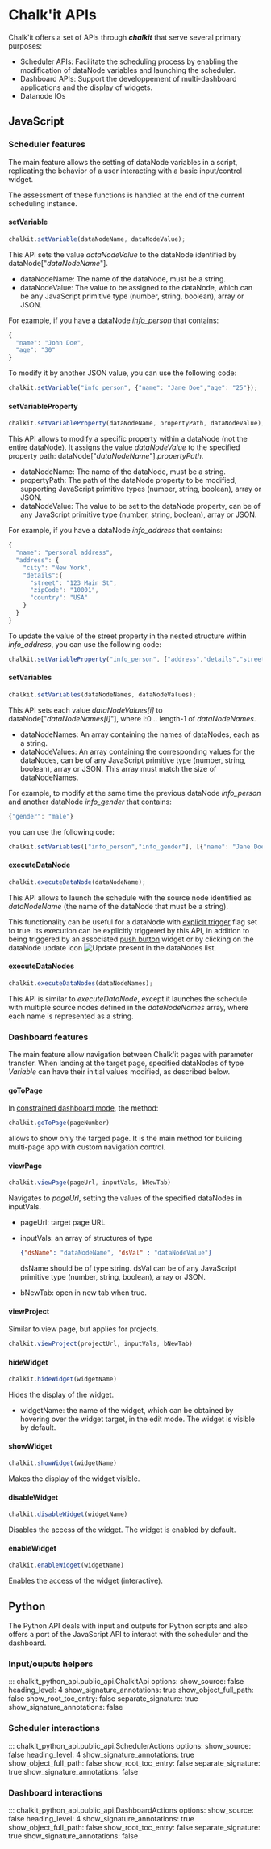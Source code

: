 # Chalk'it APIs

Chalk'it offers a set of APIs through **_chalkit_** that serve several primary purposes:

- Scheduler APIs: Facilitate the scheduling process by enabling the modification of dataNode variables and launching the scheduler.
- Dashboard APIs: Support the developpement of multi-dashboard applications and the display of widgets.
- Datanode IOs

## JavaScript

### Scheduler features

The main feature allows the setting of dataNode variables in a script, replicating the behavior of a user interacting with a basic input/control widget.

The assessment of these functions is handled at the end of the current scheduling instance.

#### setVariable

```JavaScript
chalkit.setVariable(dataNodeName, dataNodeValue);
```

This API sets the value _dataNodeValue_ to the dataNode identified by dataNode["_dataNodeName_"].

- dataNodeName: The name of the dataNode, must be a string.
- dataNodeValue: The value to be assigned to the dataNode, which can be any JavaScript primitive type (number, string, boolean), array or JSON.

For example, if you have a dataNode _info_person_ that contains:

```JavaScript
{
  "name": "John Doe",
  "age": "30"
}
```

To modify it by another JSON value, you can use the following code:

```JavaScript
chalkit.setVariable("info_person", {"name": "Jane Doe","age": "25"});
```

#### setVariableProperty

```JavaScript
chalkit.setVariableProperty(dataNodeName, propertyPath, dataNodeValue);
```

This API allows to modify a specific property within a dataNode (not the entire dataNode). It assigns the value _dataNodeValue_ to the specified property path: dataNode["_dataNodeName_"]._propertyPath_.

- dataNodeName: The name of the dataNode, must be a string.
- propertyPath: The path of the dataNode property to be modified, supporting JavaScript primitive types (number, string, boolean), array or JSON.
- dataNodeValue: The value to be set to the dataNode property, can be of any JavaScript primitive type (number, string, boolean), array or JSON.

For example, if you have a dataNode _info_address_ that contains:

```JavaScript
{
  "name": "personal address",
  "address": {
    "city": "New York",
    "details":{
      "street": "123 Main St",
      "zipCode": "10001",
      "country": "USA"
    }
  }
}
```

To update the value of the street property in the nested structure within _info_address_, you can use the following code:

```JavaScript
chalkit.setVariableProperty("info_person", ["address","details","street"], "West 23rd Street");
```

#### setVariables

```JavaScript
chalkit.setVariables(dataNodeNames, dataNodeValues);
```

This API sets each value _dataNodeValues[i]_ to dataNode["_dataNodeNames[i]_"], where i:0 .. length-1 of _dataNodeNames_.

- dataNodeNames: An array containing the names of dataNodes, each as a string.
- dataNodeValues: An array containing the corresponding values for the dataNodes, can be of any JavaScript primitive type (number, string, boolean), array or JSON. This array must match the size of dataNodeNames.

For example, to modify at the same time the previous dataNode _info_person_ and another dataNode _info_gender_ that contains:

```JavaScript
{"gender": "male"}
```

you can use the following code:

```JavaScript
chalkit.setVariables(["info_person","info_gender"], [{"name": "Jane Doe","age": "25"},{"gender": "female"}]);
```

#### executeDataNode

```JavaScript
chalkit.executeDataNode(dataNodeName);
```

This API allows to launch the schedule with the source node identified as _dataNodeName_ (the name of the dataNode that must be a string).

This functionality can be useful for a dataNode with [explicit trigger](../ds/ds-execution-engine/#Explicit-Trigger) flag set to true. Its execution can be explicitly triggered by this API, in addition to being triggered by an associated [push button](../wdg/wdg-basic-inputs/#push-button) widget or by clicking on the dataNode update icon ![Update](ds/img/refresh-icon.png "Update") present in the dataNodes list.

#### executeDataNodes

```JavaScript
chalkit.executeDataNodes(dataNodeNames);
```

This API is similar to _executeDataNode_, except it launches the schedule with multiple source nodes defined in the _dataNodeNames_ array, where each name is represented as a string.

### Dashboard features

The main feature allow navigation between Chalk'it pages with parameter transfer. When landing at the target page, specified dataNodes of type _Variable_ can have their initial values modified, as described below.

#### goToPage

In [constrained dashboard mode](../export/export#scaling-methods-for-the-constrained-dashboard), the method:

```JavaScript
chalkit.goToPage(pageNumber)
```

allows to show only the targed page. It is the main method for building multi-page app with custom navigation control.

#### viewPage

```JavaScript
chalkit.viewPage(pageUrl, inputVals, bNewTab)
```

Navigates to _pageUrl_, setting the values of the specified dataNodes in inputVals.

- pageUrl: target page URL
- inputVals: an array of structures of type

  ```JSON
  {"dsName": "dataNodeName", "dsVal" : "dataNodeValue"}
  ```

  dsName should be of type string. dsVal can be of any JavaScript primitive type (number, string, boolean), array or JSON.

- bNewTab: open in new tab when true.

#### viewProject

Similar to view page, but applies for projects.

```JavaScript
chalkit.viewProject(projectUrl, inputVals, bNewTab)
```

#### hideWidget

```JavaScript
chalkit.hideWidget(widgetName)
```

Hides the display of the widget.

- widgetName: the name of the widget, which can be obtained by hovering over the widget target, in the edit mode. The widget is visible by default.

#### showWidget

```JavaScript
chalkit.showWidget(widgetName)
```

Makes the display of the widget visible.

#### disableWidget

```JavaScript
chalkit.disableWidget(widgetName)
```

Disables the access of the widget. The widget is enabled by default.

#### enableWidget

```JavaScript
chalkit.enableWidget(widgetName)
```

Enables the access of the widget (interactive).

## Python

The Python API deals with input and outputs for Python scripts and also offers a port of the JavaScript API to interact with the scheduler and the dashboard.

### Input/ouputs helpers
::: chalkit_python_api.public_api.ChalkitApi
    options:
      show_source: false
      heading_level: 4
      show_signature_annotations: true
      show_object_full_path: false
      show_root_toc_entry: false
      separate_signature: true
      show_signature_annotations: false

### Scheduler interactions
::: chalkit_python_api.public_api.SchedulerActions
    options:
      show_source: false
      heading_level: 4
      show_signature_annotations: true
      show_object_full_path: false
      show_root_toc_entry: false
      separate_signature: true
      show_signature_annotations: false


### Dashboard interactions
::: chalkit_python_api.public_api.DashboardActions
    options:
      show_source: false
      heading_level: 4
      show_signature_annotations: true
      show_object_full_path: false
      show_root_toc_entry: false
      separate_signature: true
      show_signature_annotations: false
